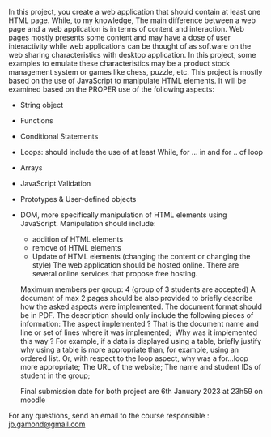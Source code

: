 In this project, you create a web application that should contain at least one HTML page. While, to my knowledge, The main difference between a web page and a web application is in terms of content and interaction. Web pages mostly presents some content and may have a dose of user interactivity while web applications can be thought of as software on the web sharing characteristics with desktop application. In this project, some examples to emulate these characteristics may be a product stock management system or games like chess, puzzle, etc. This project is mostly based on the use of JavaScript to manipulate HTML elements. It will be examined based on the PROPER use of the following aspects:

- String object
- Functions
- Conditional Statements 
- Loops: should include the use of at least While, for ... in and for .. of loop
- Arrays
- JavaScript Validation
- Prototypes & User-defined objects
- DOM, more specifically manipulation of HTML elements using JavaScript. Manipulation should include:
    - addition of HTML elements
    - remove of HTML elements
    - Update of HTML elements (changing the content or changing the style)
    The web application should be hosted online. There are several online services that propose free hosting.


    Maximum members per group: 4 (group of 3 students are accepted)
    A document of max 2 pages should be also provided to briefly describe how the asked aspects were implemented. The document format should be in PDF. The description should only include the following pieces of information:
        The aspect implemented ? That is the document name and line or set of lines where it was implemented; 
        Why was it implemented this way ? For example, if a data is displayed using a table, briefly justify why using a table is more appropriate than, for example, using an ordered list. Or, with respect to the loop aspect, why was a for...loop more appropriate;
        The URL of the website;
        The name and student IDs of student in the group;

    Final submission date for both project are 6th January 2023 at 23h59 on moodle


For any questions, send an email to the course responsible : jb.gamond@gmail.com
